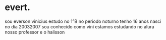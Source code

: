 # evert.
sou everson vinicius 
estudo no 1°B no periodo noturno 
tenho 16 anos 
nasci no dia 20032007 
sou conhecido como vini 
estamos estudando no alura 
nosso professor e o halisson 
